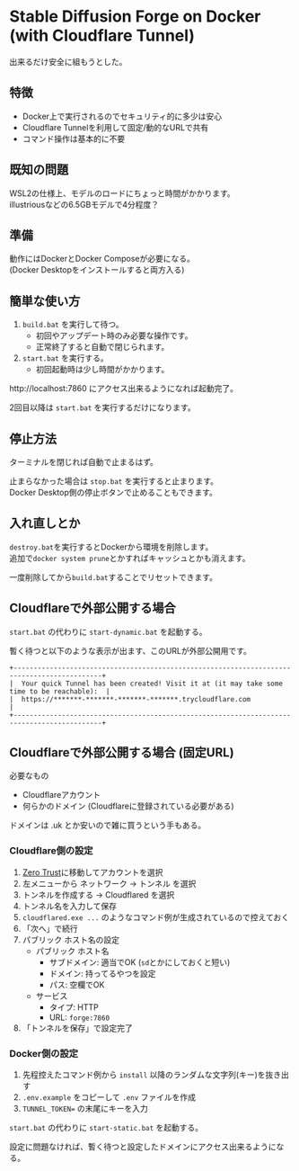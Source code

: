 # Stable Diffusion Forge on Docker (with Cloudflare Tunnel)

出来るだけ安全に組もうとした。

## 特徴

- Docker上で実行されるのでセキュリティ的に多少は安心
- Cloudflare Tunnelを利用して固定/動的なURLで共有
- コマンド操作は基本的に不要

## 既知の問題

WSL2の仕様上、モデルのロードにちょっと時間がかかります。  
illustriousなどの6.5GBモデルで4分程度？

## 準備

動作にはDockerとDocker Composeが必要になる。  
(Docker Desktopをインストールすると両方入る)

## 簡単な使い方

1. `build.bat` を実行して待つ。
   - 初回やアップデート時のみ必要な操作です。
   - 正常終了すると自動で閉じられます。
2. `start.bat` を実行する。
   - 初回起動時は少し時間がかかります。

http://localhost:7860 にアクセス出来るようになれば起動完了。

2回目以降は `start.bat` を実行するだけになります。

## 停止方法

ターミナルを閉じれば自動で止まるはず。

止まらなかった場合は `stop.bat` を実行すると止まります。  
Docker Desktop側の停止ボタンで止めることもできます。

## 入れ直しとか

`destroy.bat`を実行するとDockerから環境を削除します。  
追加で`docker system prune`とかすればキャッシュとかも消えます。

一度削除してから`build.bat`することでリセットできます。

## Cloudflareで外部公開する場合

`start.bat` の代わりに `start-dynamic.bat` を起動する。

暫く待つと以下のような表示が出ます、このURLが外部公開用です。

```
+--------------------------------------------------------------------------------------------+
|  Your quick Tunnel has been created! Visit it at (it may take some time to be reachable):  |
|  https://*******-*******-*******-*******.trycloudflare.com                                 |
+--------------------------------------------------------------------------------------------+
```

## Cloudflareで外部公開する場合 (固定URL)

必要なもの

- Cloudflareアカウント
- 何らかのドメイン (Cloudflareに登録されている必要がある)

ドメインは .uk とか安いので雑に買うという手もある。

### Cloudflare側の設定

1. [Zero Trust](https://one.dash.cloudflare.com/)に移動してアカウントを選択
2. 左メニューから ネットワーク → トンネル を選択
3. トンネルを作成する → Cloudflared を選択
4. トンネル名を入力して保存
5. `cloudflared.exe ...` のようなコマンド例が生成されているので控えておく
6. 「次へ」で続行
7. パブリック ホスト名の設定
   - パブリック ホスト名
     - サブドメイン: 適当でOK (`sd`とかにしておくと短い)
     - ドメイン: 持ってるやつを設定
     - パス: 空欄でOK
   - サービス
     - タイプ: HTTP
     - URL: `forge:7860`
8. 「トンネルを保存」で設定完了

### Docker側の設定

1. 先程控えたコマンド例から `install` 以降のランダムな文字列(キー)を抜き出す
2. `.env.example` をコピーして `.env` ファイルを作成
3. `TUNNEL_TOKEN=` の末尾にキーを入力

`start.bat` の代わりに `start-static.bat` を起動する。

設定に問題なければ、暫く待つと設定したドメインにアクセス出来るようになる。
